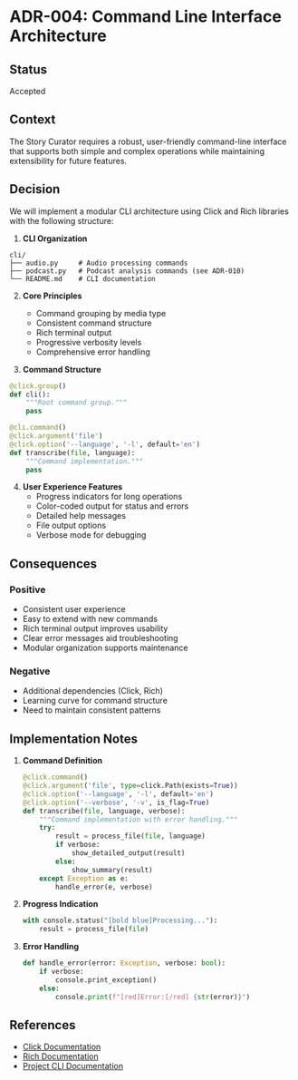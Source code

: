 # ADR-004: Command Line Interface Architecture

## Status
Accepted

## Context
The Story Curator requires a robust, user-friendly command-line interface that supports both simple and complex operations while maintaining extensibility for future features.

## Decision
We will implement a modular CLI architecture using Click and Rich libraries with the following structure:

1. **CLI Organization**
```
cli/
├── audio.py     # Audio processing commands
├── podcast.py   # Podcast analysis commands (see ADR-010)
└── README.md    # CLI documentation
```

2. **Core Principles**
   - Command grouping by media type
   - Consistent command structure
   - Rich terminal output
   - Progressive verbosity levels
   - Comprehensive error handling

3. **Command Structure**
```python
@click.group()
def cli():
    """Root command group."""
    pass

@cli.command()
@click.argument('file')
@click.option('--language', '-l', default='en')
def transcribe(file, language):
    """Command implementation."""
    pass
```

4. **User Experience Features**
   - Progress indicators for long operations
   - Color-coded output for status and errors
   - Detailed help messages
   - File output options
   - Verbose mode for debugging

## Consequences

### Positive
- Consistent user experience
- Easy to extend with new commands
- Rich terminal output improves usability
- Clear error messages aid troubleshooting
- Modular organization supports maintenance

### Negative
- Additional dependencies (Click, Rich)
- Learning curve for command structure
- Need to maintain consistent patterns

## Implementation Notes

1. **Command Definition**
   ```python
   @click.command()
   @click.argument('file', type=click.Path(exists=True))
   @click.option('--language', '-l', default='en')
   @click.option('--verbose', '-v', is_flag=True)
   def transcribe(file, language, verbose):
       """Command implementation with error handling."""
       try:
           result = process_file(file, language)
           if verbose:
               show_detailed_output(result)
           else:
               show_summary(result)
       except Exception as e:
           handle_error(e, verbose)
   ```

2. **Progress Indication**
   ```python
   with console.status("[bold blue]Processing..."):
       result = process_file(file)
   ```

3. **Error Handling**
   ```python
   def handle_error(error: Exception, verbose: bool):
       if verbose:
           console.print_exception()
       else:
           console.print(f"[red]Error:[/red] {str(error)}")
   ```

## References
- [Click Documentation](https://click.palletsprojects.com/)
- [Rich Documentation](https://rich.readthedocs.io/)
- [Project CLI Documentation](../cli/README.md)
